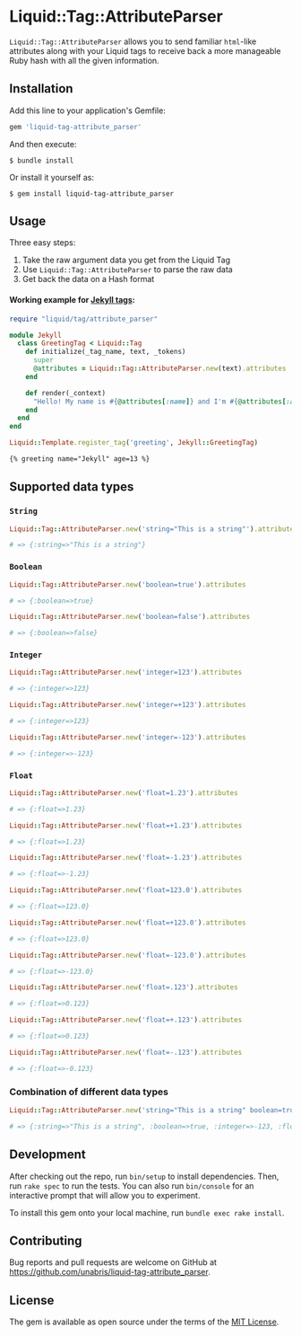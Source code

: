 # Liquid::Tag::AttributeParser

`Liquid::Tag::AttributeParser` allows you to send familiar `html`-like attributes along with your Liquid tags to receive back a more manageable Ruby hash with all the given information.

## Installation

Add this line to your application's Gemfile:

```ruby
gem 'liquid-tag-attribute_parser'
```

And then execute:

```shell
$ bundle install
```

Or install it yourself as:

```shell
$ gem install liquid-tag-attribute_parser
```
## Usage

Three easy steps:

1. Take the raw argument data you get from the Liquid Tag
1. Use `Liquid::Tag::AttributeParser` to parse the raw data
1. Get back the data on a Hash format

#### Working example for [Jekyll tags](https://jekyllrb.com/docs/plugins/tags/):

```ruby
require "liquid/tag/attribute_parser"

module Jekyll
  class GreetingTag < Liquid::Tag
    def initialize(_tag_name, text, _tokens)
      super
      @attributes = Liquid::Tag::AttributeParser.new(text).attributes
    end

    def render(_context)
      "Hello! My name is #{@attributes[:name]} and I'm #{@attributes[:age]}"
    end
  end
end

Liquid::Template.register_tag('greeting', Jekyll::GreetingTag)
```

```html
{% greeting name="Jekyll" age=13 %}
```

## Supported data types

### `String`

```ruby
Liquid::Tag::AttributeParser.new('string="This is a string"').attributes

# => {:string=>"This is a string"}
```

### `Boolean`

```ruby
Liquid::Tag::AttributeParser.new('boolean=true').attributes

# => {:boolean=>true}
```

```ruby
Liquid::Tag::AttributeParser.new('boolean=false').attributes

# => {:boolean=>false}
```

### `Integer`

```ruby
Liquid::Tag::AttributeParser.new('integer=123').attributes

# => {:integer=>123}
```

```ruby
Liquid::Tag::AttributeParser.new('integer=+123').attributes

# => {:integer=>123}
```

```ruby
Liquid::Tag::AttributeParser.new('integer=-123').attributes

# => {:integer=>-123}
```

### `Float`

```ruby
Liquid::Tag::AttributeParser.new('float=1.23').attributes

# => {:float=>1.23}
```

```ruby
Liquid::Tag::AttributeParser.new('float=+1.23').attributes

# => {:float=>1.23}
```

```ruby
Liquid::Tag::AttributeParser.new('float=-1.23').attributes

# => {:float=>-1.23}
```

```ruby
Liquid::Tag::AttributeParser.new('float=123.0').attributes

# => {:float=>123.0}
```

```ruby
Liquid::Tag::AttributeParser.new('float=+123.0').attributes

# => {:float=>123.0}
```

```ruby
Liquid::Tag::AttributeParser.new('float=-123.0').attributes

# => {:float=>-123.0}
```

```ruby
Liquid::Tag::AttributeParser.new('float=.123').attributes

# => {:float=>0.123}
```

```ruby
Liquid::Tag::AttributeParser.new('float=+.123').attributes

# => {:float=>0.123}
```

```ruby
Liquid::Tag::AttributeParser.new('float=-.123').attributes

# => {:float=>-0.123}
```

### Combination of different data types

```ruby
Liquid::Tag::AttributeParser.new('string="This is a string" boolean=true integer=-123 float=.123').attributes

# => {:string=>"This is a string", :boolean=>true, :integer=>-123, :float=>0.123}
```

## Development

After checking out the repo, run `bin/setup` to install dependencies. Then, run `rake spec` to run the tests. You can also run `bin/console` for an interactive prompt that will allow you to experiment.

To install this gem onto your local machine, run `bundle exec rake install`.

## Contributing

Bug reports and pull requests are welcome on GitHub at https://github.com/unabris/liquid-tag-attribute_parser.

## License

The gem is available as open source under the terms of the [MIT License](https://opensource.org/licenses/MIT).
